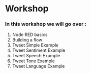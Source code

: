 # Workshop

### In this workshop we will go over : 

1. Node RED basics 
2. Building a flow 
3. Tweet Simple Example 
4. Tweet Sentiment Example  
5. Tweet Speech Example 
6. Tweet Tone Example 
7. Tweet Language Example 



